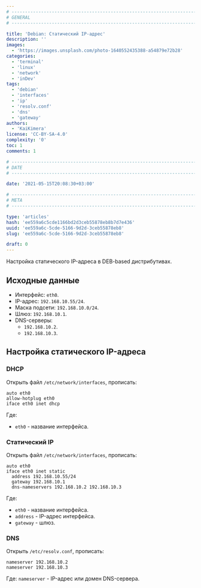 ```yaml
---
# -------------------------------------------------------------------------------------------------------------------- #
# GENERAL
# -------------------------------------------------------------------------------------------------------------------- #

title: 'Debian: Статический IP-адрес'
description: ''
images:
  - 'https://images.unsplash.com/photo-1640552435388-a54879e72b28'
categories:
  - 'terminal'
  - 'linux'
  - 'network'
  - 'inDev'
tags:
  - 'debian'
  - 'interfaces'
  - 'ip'
  - 'resolv.conf'
  - 'dns'
  - 'gateway'
authors:
  - 'KaiKimera'
license: 'CC-BY-SA-4.0'
complexity: '0'
toc: 1
comments: 1

# -------------------------------------------------------------------------------------------------------------------- #
# DATE
# -------------------------------------------------------------------------------------------------------------------- #

date: '2021-05-15T20:08:30+03:00'

# -------------------------------------------------------------------------------------------------------------------- #
# META
# -------------------------------------------------------------------------------------------------------------------- #

type: 'articles'
hash: 'ee559a6c5cde1166bd2d3ceb55878eb8b7d7e436'
uuid: 'ee559a6c-5cde-5166-9d2d-3ceb55878eb8'
slug: 'ee559a6c-5cde-5166-9d2d-3ceb55878eb8'

draft: 0
---
```


Настройка статического IP-адреса в DEB-based дистрибутивах.

<!--more-->

## Исходные данные

- Интерфейс: `eth0`.
- IP-адрес: `192.168.10.55/24`.
- Маска подсети: `192.168.10.0/24`.
- Шлюз: `192.168.10.1`.
- DNS-серверы:
  - `192.168.10.2`.
  - `192.168.10.3`.

## Настройка статического IP-адреса

### DHCP

Открыть файл `/etc/network/interfaces`, прописать:

```
auto eth0
allow-hotplug eth0
iface eth0 inet dhcp
```

Где:
- `eth0` - название интерфейса.

### Статический IP

Открыть файл `/etc/network/interfaces`, прописать:

```
auto eth0
iface eth0 inet static
  address 192.168.10.55/24
  gateway 192.168.10.1
  dns-nameservers 192.168.10.2 192.168.10.3
```

Где:
- `eth0` - название интерфейса.
- `address` - IP-адрес интерфейса.
- `gateway` - шлюз.

### DNS

Открыть `/etc/resolv.conf`, прописать:

```
nameserver 192.168.10.2
nameserver 192.168.10.3
```

Где:
`nameserver` - IP-адрес или домен DNS-сервера.
